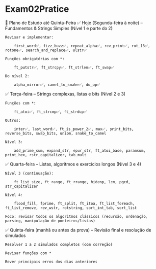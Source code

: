 # Exam02Pratice

📅 Plano de Estudo até Quinta-Feira
✅ Hoje (Segunda-feira à noite) – Fundamentos & Strings Simples (Nível 1 e parte do 2)

    Revisar e implementar:

        first_word✅, fizz_buzz✅, repeat_alpha✅, rev_print✅, rot_13✅, rotone✅, search_and_replace✅, ulstr✅

    Funções obrigatórias com *:

        ft_putstr✅, ft_strcpy✅, ft_strlen✅, ft_swap✅

    Do nível 2:

        alpha_mirror✅, camel_to_snake✅, do_op✅

✅ Terça-feira – Strings complexas, listas e bits (Nível 2 e 3)

    Funções com *:

        ft_atoi✅, ft_strcmp✅, ft_strdup✅

    Outros:

        inter✅, last_word✅, ft_is_power_2✅, max✅, print_bits, reverse_bits, swap_bits, union, snake_to_camel

    Nível 3:

        add_prime_sum, expand_str, epur_str, ft_atoi_base, paramsum, print_hex, rstr_capitalizer, tab_mult

✅ Quarta-feira – Listas, algoritmos e exercícios longos (Nível 3 e 4)

    Nível 3 (continuação):

        ft_list_size, ft_range, ft_rrange, hidenp, lcm, pgcd, str_capitalizer

    Nível 4:

        flood_fill, fprime, ft_split, ft_itoa, ft_list_foreach, ft_list_remove, rev_wstr, rotstring, sort_int_tab, sort_list

    Foco: revisar todos os algoritmos clássicos (recursão, ordenação, parsing, manipulação de ponteiros/listas)

✅ Quinta-feira (manhã ou antes da prova) – Revisão final e resolução de simulados

    Resolver 1 a 2 simulados completos (com correção)

    Revisar funções com *

    Rever principais erros dos dias anteriores
